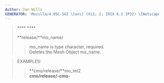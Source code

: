 ```yaml
---
Author: Jan Wills
GENERATOR: 'Mozilla/4.05C-SGI \[en\] (X11; I; IRIX 6.5 IP32) \[Netscape\]'
---
```


> **** ****
>
> **release/**mo\_name/
>
> > mo\_name is type character, required.\
> > Deletes the Mesh Object mo\_name.

> EXAMPLES:
>
> > **cmo/release/**mo\_tet2\
> > **cmo/release/-cmo-**
